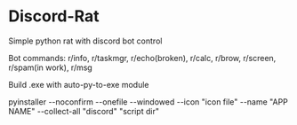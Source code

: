 # Discord-Rat
Simple python rat with discord bot control


Bot commands:
r/info, r/taskmgr,  r/echo(broken), r/calc, r/brow, r/screen, r/spam(in work), r/msg

Build .exe with auto-py-to-exe module


pyinstaller --noconfirm --onefile --windowed --icon "icon file" --name "APP NAME" --collect-all "discord"  "script dir"
